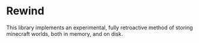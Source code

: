 # Rewind

This library implements an experimental, fully retroactive method of storing minecraft worlds, both in memory, and on disk.
